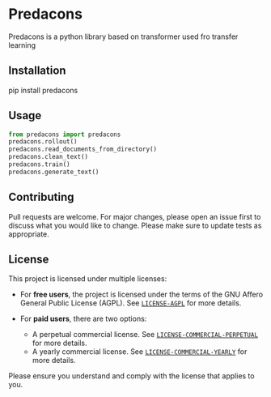 # Predacons
Predacons is a python library based on transformer used fro transfer learning
## Installation
pip install predacons
## Usage
```python
from predacons import predacons
predacons.rollout()
predacons.read_documents_from_directory()
predacons.clean_text()
predacons.train()
predacons.generate_text()
```
## Contributing
Pull requests are welcome. For major changes, please open an issue first to discuss what you would like to change.
Please make sure to update tests as appropriate.

## License

This project is licensed under multiple licenses:

- For **free users**, the project is licensed under the terms of the GNU Affero General Public License (AGPL). See  [`LICENSE-AGPL`](LICENSE-AGPL) for more details.

- For **paid users**, there are two options:
    - A perpetual commercial license. See [`LICENSE-COMMERCIAL-PERPETUAL`](LICENSE-COMMERCIAL-PERPETUAL) for more details.
    - A yearly commercial license. See [`LICENSE-COMMERCIAL-YEARLY`](LICENSE-COMMERCIAL-YEARLY) for more details.

Please ensure you understand and comply with the license that applies to you.

